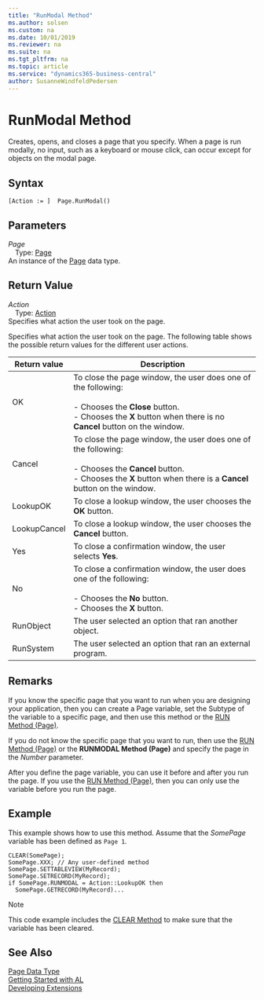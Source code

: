 ```yaml
---
title: "RunModal Method"
ms.author: solsen
ms.custom: na
ms.date: 10/01/2019
ms.reviewer: na
ms.suite: na
ms.tgt_pltfrm: na
ms.topic: article
ms.service: "dynamics365-business-central"
author: SusanneWindfeldPedersen
---
```

[//]: # (START>DO_NOT_EDIT)
[//]: # (IMPORTANT:Do not edit any of the content between here and the END>DO_NOT_EDIT.)
[//]: # (Any modifications should be made in the .xml files in the ModernDev repo.)
# RunModal Method
Creates, opens, and closes a page that you specify. When a page is run modally, no input, such as a keyboard or mouse click, can occur except for objects on the modal page.


## Syntax
```
[Action := ]  Page.RunModal()
```

## Parameters
*Page*  
&emsp;Type: [Page](page-data-type.md)  
An instance of the [Page](page-data-type.md) data type.  

## Return Value
*Action*  
&emsp;Type: [Action](../action/action-option.md)  
Specifies what action the user took on the page.  


[//]: # (IMPORTANT: END>DO_NOT_EDIT)

Specifies what action the user took on the page. The following table shows the possible return values for the different user actions.

<!--NAV
In some cases, the actions for the return values are different when the page displays in the [!INCLUDE[d365fin_web_md](../includes/d365fin_web_md.md)] than in the [!INCLUDE[nav_windows](../includes/nav_windows_md.md)].
-->

|  Return value  |  Description  |  
|----------------|---------------|  
|OK|To close the page window, the user does one of the following:<br /><br /> -   Chooses the **Close** button.<br />-   Chooses the **X** button when there is no **Cancel** button on the window.|  
|Cancel|To close the page window, the user does one of the following:<br /><br /> -   Chooses the **Cancel** button.<br />-   Chooses the **X** button when there is a **Cancel** button on the window.|  
|LookupOK|To close a lookup window, the user chooses the **OK** button.|  
|LookupCancel|To close a lookup window, the user chooses the **Cancel** button.|  
|Yes|To close a confirmation window, the user selects **Yes**.|  
|No|To close a confirmation window, the user does one of the following:<br /><br /> -   Chooses the **No** button.<br />-   Chooses the **X** button.|  
|RunObject|The user selected an option that ran another object.|  
|RunSystem|The user selected an option that ran an external program.|  

## Remarks  
 If you know the specific page that you want to run when you are designing your application, then you can create a Page variable, set the Subtype of the variable to a specific page, and then use this method or the [RUN Method \(Page\)](page-run--method.md).  

 If you do not know the specific page that you want to run, then use the [RUN Method \(Page\)](page-run--method.md) or the **RUNMODAL Method \(Page\)** and specify the page in the *Number* parameter.  

 After you define the page variable, you can use it before and after you run the page. If you use the [RUN Method \(Page\)](page-run--method.md), then you can only use the variable before you run the page.  

## Example  
 This example shows how to use this method. Assume that the *SomePage* variable has been defined as `Page 1`.  

```  
CLEAR(SomePage);  
SomePage.XXX; // Any user-defined method  
SomePage.SETTABLEVIEW(MyRecord);  
SomePage.SETRECORD(MyRecord);  
if SomePage.RUNMODAL = Action::LookupOK then  
  SomePage.GETRECORD(MyRecord)...  
```  

> [!NOTE]  
>  This code example includes the [CLEAR Method](../system/system-clear-joker-method.md) to make sure that the variable has been cleared.  

## See Also
[Page Data Type](page-data-type.md)  
[Getting Started with AL](../../devenv-get-started.md)  
[Developing Extensions](../../devenv-dev-overview.md)